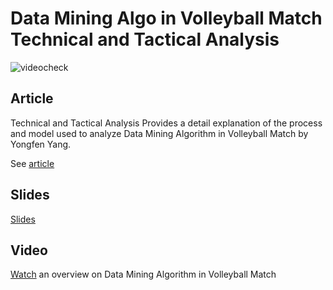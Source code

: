 # Data Mining Algo in Volleyball Match Technical and Tactical Analysis

![videocheck](https://user-images.githubusercontent.com/29178558/144113173-fc95377c-7341-4ada-913d-0449f79593e9.png) 

## Article

Technical and Tactical Analysis Provides a detail explanation of the process and model used to analyze  Data Mining Algorithm in Volleyball Match by Yongfen Yang.

See [article](https://medium.com/@vishnuvardhanreddy.yeruva/data-mining-algorithm-in-volleyball-match-technical-and-tactical-analysis-overview-fc61927c3e5)

## Slides

[Slides](https://www.slideshare.net/VishnuVardhanReddyYe1/data-mining-algorithm-in-volleyball-match)

## Video

[Watch](https://youtu.be/MDyrTtPhVAg) an overview on Data Mining Algorithm in Volleyball Match
